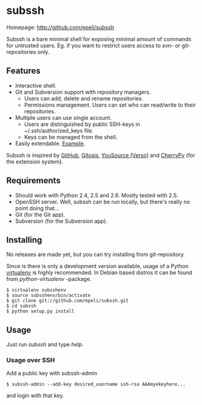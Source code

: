 # subssh #

Homepage: http://github.com/epeli/subssh

Subssh is a bare minimal shell for exposing minimal amount of commands for
untrusted users. Eg. if you want to restrict users access to svn- or 
git-repositories only. 


## Features ##

 - Interactive shell.
 - Git and Subversion support with repository managers.
   - Users can add, delete and rename repositories. 
   - Permissions management. Users can set who can read/write to their 
     repositories.
 - Multiple users can use single account.
   - Users are distinguished by public SSH-keys in ~/.ssh/authorized_keys file.
   - Keys can be managed from the shell.
 - Easily extendable. [Example](http://github.com/epeli/subssh/blob/master/subssh/app/example.py).

Subssh is inspired by [GitHub][h], [Gitosis][s], [YouSource (Verso)][y] and 
[CherryPy][c] (for the extension system).

[h]: http://github.com/
[s]: http://eagain.net/gitweb/?p=gitosis.git
[y]: http://sovellusprojektit.it.jyu.fi/verso/
[c]: http://cherrypy.org/

## Requirements ##

 - Should work with Python 2.4, 2.5 and 2.6. Mostly tested with 2.5.
 - OpenSSH server. Well, subssh can be run locally, but there's really no 
   point doing that...
 - Git (for the Git app).
 - Subversion (for the Subversion app).


## Installing ##

No releases are made yet, but you can try installing from git-repository.

Since is there is only a development version available, usage of a Python
[virtualenv][4] is highly recommended. In Debian based distros it can be found 
from *python-virtualenv* -package.


[4]: http://pypi.python.org/pypi/virtualenv

    $ virtualenv subsshenv
    $ source subsshenv/bin/activate
    $ git clone git://github.com/epeli/subssh.git
    $ cd subssh
    $ python setup.py install

## Usage ##

Just run *subssh* and type *help*.

### Usage over SSH ###

Add a public key with subssh-admin

    $ subssh-admin --add-key desired_username ssh-rsa AAAmyekeyhere...

and login with that key.
